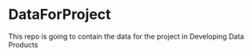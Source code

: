 # DataForProject
This repo is going to contain the data for the project in Developing Data Products
